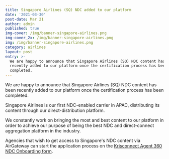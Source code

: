 ```yaml
---
title: Singapore Airlines (SQ) NDC added to our platform
date: '2021-03-30'
post-date: Mar 21
author: admin
published: true
img-cover: /img/banner-singapore-airlines.png
img-cover_2x: /img/banner-singapore-airlines.png
img: /img/banner-singapore-airlines.png
category: airlines
layout: post
entry: >-
  We are happy to announce that Singapore Airlines (SQ) NDC content has been
  recently added to our platform once the certification process has been
  completed.
---
```

We are happy to announce that Singapore Airlines (SQ) NDC content has been recently added to our platform once the certification process has been completed.

Singapore Airlines is our first NDC-enabled carrier in APAC, distributing its content through our direct-distribution platform.

We constantly work on bringing the most and best content to our platform in order to achieve our purpose of being the best NDC and direct-connect aggregation platform in the industry.

Agencies that wish to get access to Singapore's NDC content via AirGateway can start the application process on the [Krisconnect Agent 360 NDC Onboarding form](https://agent360.singaporeair.com/en_UK/us/accountRegistration).


